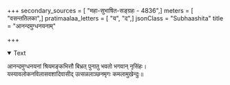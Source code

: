 +++
secondary_sources = [ "महा-सुभाषित-सङ्ग्रहः - 4836",]
meters = [ "वसन्ततिलका",]
pratimaalaa_letters = [ "य", "द",]
jsonClass = "Subhaashita"
title = "आनन्दमुग्धनयनाम्"

+++

<details open><summary>Text</summary>

आनन्दमुग्धनयनां श्रियमङ्कभित्तौ बिभ्रत् पुनातु भवतो भगवान् नृसिंहः।  
यस्यावलोकनविलासवशादिवासीद् उत्सन्नलाञ्छनमृगः कमलामुखेन्दुः॥
</details>
